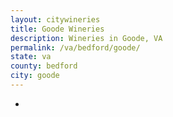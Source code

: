 ```yaml
---
layout: citywineries
title: Goode Wineries
description: Wineries in Goode, VA
permalink: /va/bedford/goode/
state: va
county: bedford
city: goode
---
```

-
